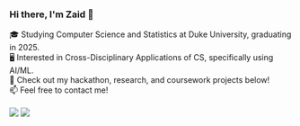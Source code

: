 ### Hi there, I'm Zaid 👋 ###
   🎓 Studying Computer Science and Statistics at Duke University, graduating in 2025. <br>
   🖥 Interested in Cross-Disciplinary Applications of CS, specifically using AI/ML. <br>
   📌 Check out my hackathon, research, and coursework projects below! <br>
   📫 Feel free to contact me!
  <br><br>
  <a href="https://www.linkedin.com/in/zaid-muqsit-32b196213/" target="_blank"><img src="https://img.shields.io/badge/LinkedIn-Zaid_Muqsit-blue"></a>
  <a href="mailto:zm73@duke.edu"><img src="https://img.shields.io/badge/Email-zm73%40duke.edu-orange"></a>


  

<!--
**Za43/Za43** is a ✨ _special_ ✨ repository because its `README.md` (this file) appears on your GitHub profile.

Here are some ideas to get you started:

- 🔭 I’m currently working on ...
- 🌱 I’m currently learning ...
- 👯 I’m looking to collaborate on ...
- 🤔 I’m looking for help with ...
- 💬 Ask me about ...
- 📫 How to reach me: ...
- 😄 Pronouns: ...
- ⚡ Fun fact: ...
-->
